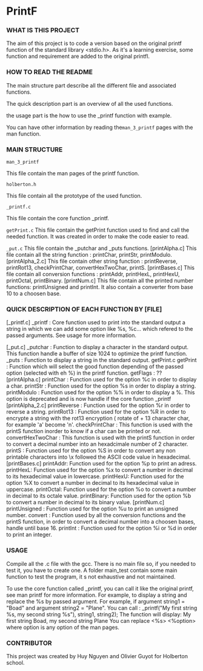 # PrintF
### WHAT IS THIS PROJECT

The aim of this project is to code a version based on the  original printf function of the standard library <stdio.h>.
As it's a learning exercise, some function and requirement are added to the original printfl.

### HOW TO READ THE README

The main structure part describe all the different file and associated functions.

The quick description part is an overview of all the used functions.

the usage part is the how to use the _printf function with example. 

You can have other information by reading the`man_3_printf` pages with the man function.

### MAIN STRUCTURE
`man_3_printf`

This file contain the man pages of the printf function.

`holberton.h`

This file contain all the prototype of the used function.

`_printf.c`

This file contain the core function _printf.

`getPrint.c`
This file contain the getPrint function used to find and call the needed function. It was created in order to make the code easier to read.

`_put.c`
	This file contain the _putchar and _puts functions.
[printAlpha.c]
	This file contain all the string function : printChar, printStr, printModulo.
[printAlpha_2.c]
	This file contain other string function : printReverse, printRot13, checkPrintChar, convertHexTwoChar, printS.
[printBases.c]
	This file contain all conversion functions : printAddr, printHexL, printHexU, printOctal, printBinary.
[printNum.c]
	This file contain all the printed number functions: printUnsigned and printInt. It also contain a converter from base 10 to a choosen base.

### QUICK DESCRIPTION OF EACH FUNCTION BY [FILE]
[_printf.c]
	_printf : Core function used to print into the standard output a string in which we can add some option like %s, %c... which refered to the passed arguments. See usage for more information.

[_put.c]
	_putchar : Function to display a character in the standard output. This function handle a buffer of size 1024 to optimize the printf function.
	_puts : Function to display a string in the standard output.
getPrint.c
	getPrint : Function which will select the good function depending of the passed option (selected with eh %) in the printf function.
	getFlags : ??
[printAlpha.c]
	printChar : Function used for the option %c in order to display a char.
	printStr : Function used for the option %s in order to display a string.
	printModulo : Function used for the option %% in order to display a %. This option is deprecated and is now handle if the core function _printf
[printAlpha_2.c]
	printReverse : Function used for the option %r in order to reverse a string.
	printRot13 : Function used for the option %R in order to encrypte a string with the rot13 encryption ( rotate of + 13 character char, for example 'a' become 'n'.
	checkPrintChar : This function is used with the printS function inorder to know if a char can be printed or not.
	convertHexTwoChar : This function is used with the printS function in order to convert a decimal number into an hexadcimale number of 2 character.
	printS : Function used for the option %S in order to convert any non printable characters into \x followed the ASCII code value in hexadecimal.
[printBases.c]
	printAddr: Function used for the option %p to print an adress.
	printHexL: Function used for the option %x to convert a number in decimal to its hexadecimal value in lowercase.
	printHexU: Function used for the option %X to convert a number in decimal to its hexadecimal value in uppercase.
	printOctal: Function used for the option %o to convert a number in decimal to its octale value.
	printBinary: Function used for the option %b to convert a number in decimal to its binary value.
[printNum.c]
	printUnsigned : Function used for the option %u to print an unsigned number.
	convert : Function used by all the conversion functions and the printS function, in order to convert a decimal number into a choosen bases, handle until base 16.
	printInt : Function used for the option %i or %d in order to print an integer.
### USAGE
Compile all the .c file with the gcc.
There is no main file so, if you needed to test it, you have to create one. A folder main_test contain some main function to test the program, it s not exhaustive and not maintained.

To use the core function called _printf, you can call it like the original printf, see man printf for more information.
For example, to display a string and replace the %s by passed argument. For example, if argument string1 = "Boad" and argument  string2 = "Plane".
You can call :
	_printf("My first string %s, my second string %s"), string1, string2);
The function will display:
	My first string Boad, my second string Plane
You can replace <%s> <%option> where option is any option of the man pages.

### CONTRIBUTOR
This project was created by Huy Nguyen and Olivier Guyot for Holberton school.

